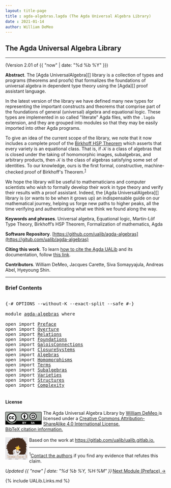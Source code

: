 ```yaml
---
layout: title-page
title : agda-algebras.lagda (The Agda Universal Algebra Library)
date : 2021-01-14
author: William DeMeo
---
```


<!--

LICENSE:

The software in this file is subject to the GNU General Public License v3.0.

See the LICENSE file at https://gitlhub.com/ualib/agda-universal-algebra/-/blob/master/LICENSE

The text other than software is copyright of the author. It can be
used for scholarly purposes subject to the usual academic conventions
of citation.

* The *.lagda files are not meant to be read by people, but rather to be
  type-checked by the Agda proof assistant and to automatically generate html files
  (which are meant to be read by people).

* This is done with the generatehtml file to generate markdown and html files from the
  literate Agda (.lagda) files, and then using jekyll to convert markdown into html.

-->

## The Agda Universal Algebra Library

---------------------------------------------------------------------------------

(Version 2.01 of {{ "now" | date: "%d %b %Y" }})

**Abstract**. The [Agda UniversalAlgebra][] library is a collection of types and programs (theorems and proofs) that formalizes the foundations of universal algebra in dependent type theory using the [Agda][] proof assistant language.

In the latest version of the library we have defined many new types for representing the important constructs and theorems that comprise part of the foundations of general (universal) algebra and equational logic. These types are implemented in so called "literate" Agda files, with the `.lagda` extension, and they are grouped into modules so that they may be easily imported into other Agda programs.

To give an idea of the current scope of the library, we note that it now includes a complete proof of the [Birkhoff HSP Theorem](Birkhoff.HSPTheorem.html) which asserts that every variety is an equational class.  That is, if 𝒦 is a class of algebras that is closed under the taking of homomorphic images, subalgebras, and arbitrary products, then 𝒦 is the class of algebras satisfying some set of identities. To our knowledge, ours is the first formal, constructive, machine-checked proof of Birkhoff's Theorem.<sup>[1](UniversalAlgebra.html#fn1)</sup>

We hope the library will be useful to mathematicians and computer scientists who wish to formally develop their work in type theory and verify their results with a proof assistant. Indeed, the [Agda UniversalAlgebra][] library is (or wants to be when it grows up) an indispensable guide on our mathematical journey, helping us forge new paths to higher peaks, all the time verifying and authenticating what we think we found along the way.

**Keywords and phrases**. Universal algebra, Equational logic, Martin-Löf Type Theory, Birkhoff’s HSP Theorem, Formalization of mathematics, Agda

**Software Repository**. [https://github.com/ualib/agda-algebras](https://gitub.com/ualib/agda-algebras)

**Citing this work**. To learn [how to cite the Agda UALib](Preface.html#how-to-cite-the-agda-ualib) and its documentation, follow [this link](Preface.html#how-to-cite-the-agda-ualib).

**Contributors**. William DeMeo, Jacques Carette, Siva Somayyajula, Andreas Abel, Hyeyoung Shin.

--------------------------------

### Brief Contents

<pre class="Agda">

<a id="3265" class="Symbol">{-#</a> <a id="3269" class="Keyword">OPTIONS</a> <a id="3277" class="Pragma">--without-K</a> <a id="3289" class="Pragma">--exact-split</a> <a id="3303" class="Pragma">--safe</a> <a id="3310" class="Symbol">#-}</a>

<a id="3315" class="Keyword">module</a> <a id="3322" href="agda-algebras.html" class="Module">agda-algebras</a> <a id="3336" class="Keyword">where</a>

<a id="3343" class="Keyword">open</a> <a id="3348" class="Keyword">import</a> <a id="3355" href="Preface.html" class="Module">Preface</a>
<a id="3363" class="Keyword">open</a> <a id="3368" class="Keyword">import</a> <a id="3375" href="Overture.html" class="Module">Overture</a>
<a id="3384" class="Keyword">open</a> <a id="3389" class="Keyword">import</a> <a id="3396" href="Relations.html" class="Module">Relations</a>
<a id="3406" class="Keyword">open</a> <a id="3411" class="Keyword">import</a> <a id="3418" href="Foundations.html" class="Module">Foundations</a>
<a id="3430" class="Keyword">open</a> <a id="3435" class="Keyword">import</a> <a id="3442" href="GaloisConnections.html" class="Module">GaloisConnections</a>
<a id="3460" class="Keyword">open</a> <a id="3465" class="Keyword">import</a> <a id="3472" href="ClosureSystems.html" class="Module">ClosureSystems</a>
<a id="3487" class="Keyword">open</a> <a id="3492" class="Keyword">import</a> <a id="3499" href="Algebras.html" class="Module">Algebras</a>
<a id="3508" class="Keyword">open</a> <a id="3513" class="Keyword">import</a> <a id="3520" href="Homomorphisms.html" class="Module">Homomorphisms</a>
<a id="3534" class="Keyword">open</a> <a id="3539" class="Keyword">import</a> <a id="3546" href="Terms.html" class="Module">Terms</a>
<a id="3552" class="Keyword">open</a> <a id="3557" class="Keyword">import</a> <a id="3564" href="Subalgebras.html" class="Module">Subalgebras</a>
<a id="3576" class="Keyword">open</a> <a id="3581" class="Keyword">import</a> <a id="3588" href="Varieties.html" class="Module">Varieties</a>
<a id="3598" class="Keyword">open</a> <a id="3603" class="Keyword">import</a> <a id="3610" href="Structures.html" class="Module">Structures</a>
<a id="3621" class="Keyword">open</a> <a id="3626" class="Keyword">import</a> <a id="3633" href="Complexity.html" class="Module">Complexity</a>

</pre>


#### <a id="license">License</a>

<a rel="license" href="http://creativecommons.org/licenses/by-sa/4.0/">
  <img alt="Creative Commons License" style="border-width:0; float: left; padding:5px 5px 0px 0px" height='40' src="css/by-sa.svg" />
  <!-- <img alt="Creative Commons License" style="border-width:0; float: left; padding:5px 5px 0px 0px" height='40' src="https://i.creativecommons.org/l/by-sa/4.0/88x31.png" /> -->
</a>
<span xmlns:dct="http://purl.org/dc/terms/" property="dct:title">
  The Agda Universal Algebra Library
</span> by
<a xmlns:cc="http://creativecommons.org/ns#" href="https://williamdemeo.gitlab.io/" property="cc:attributionName" rel="cc:attributionURL">
  William DeMeo
</a>
is licensed under a
<a rel="license" href="http://creativecommons.org/licenses/by-sa/4.0/">
  Creative Commons Attribution-ShareAlike 4.0 International License.
</a>
<br />
<a href="https://ualib.gitlab.io/Preface.html#how-to-cite-the-agda-ualib">BibTeX citation information.</a>
<br />
<br />
<a href="https://stereotypeb.gitlab.io"><img alt="stereotypeb" style="border-width:0; float: left; padding:0px 5px 0px 0px;" width='70' src="css/stereotypeb-avatar.png" /></a>
Based on the work at
<a xmlns:dct="http://purl.org/dc/terms/" href="https://gitlab.com/ualib/ualib.gitlab.io" rel="dct:source">
  https://gitlab.com/ualib/ualib.gitlab.io.
</a>

<p></p>

---------------------------------

<span class="footnote" id="fn1"><sup>1</sup>[Contact the authors](mailto:williamdemeo@gmail.com) if you find any evidence that refutes this claim.</span>

<p></p>

<span style="float:right;">[Next Module (Preface) →](Preface.html)</span>


<div class="container">
<p>
<i>Updated {{ "now" | date: "%d %b %Y, %H:%M" }}</i>
</p>
</div>


{% include UALib.Links.md %}


